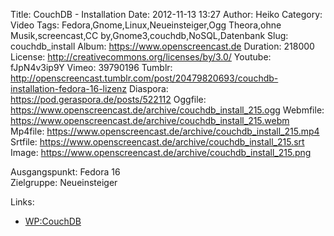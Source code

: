 Title: CouchDB - Installation
Date: 2012-11-13 13:27
Author: Heiko
Category: Video
Tags: Fedora,Gnome,Linux,Neueinsteiger,Ogg Theora,ohne Musik,screencast,CC by,Gnome3,couchdb,NoSQL,Datenbank
Slug: couchdb_install
Album: https://www.openscreencast.de
Duration: 218000
License: http://creativecommons.org/licenses/by/3.0/
Youtube: fJpN4v3ip9Y
Vimeo: 39790196
Tumblr: http://openscreencast.tumblr.com/post/20479820693/couchdb-installation-fedora-16-lizenz
Diaspora: https://pod.geraspora.de/posts/522112
Oggfile: https://www.openscreencast.de/archive/couchdb_install_215.ogg
Webmfile: https://www.openscreencast.de/archive/couchdb_install_215.webm
Mp4file: https://www.openscreencast.de/archive/couchdb_install_215.mp4
Srtfile: https://www.openscreencast.de/archive/couchdb_install_215.srt
Image: https://www.openscreencast.de/archive/couchdb_install_215.png

Ausgangspunkt: Fedora 16  
Zielgruppe: Neueinsteiger  

Links:

  * [WP:CouchDB](https://de.wikipedia.org/wiki/CouchDB "Link zu WP:couchdb" )


